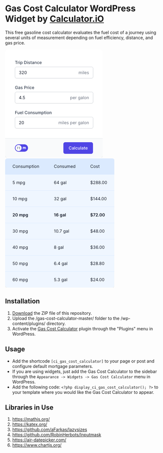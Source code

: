# Gas Cost Calculator WordPress Widget by [Calculator.iO](https://www.calculator.io/ "Calculator.iO Homepage")

This free gasoline cost calculator evaluates the fuel cost of a journey using several units of measurement depending on fuel efficiency, distance, and gas price.

![Gas Cost Calculator Input Form](/assets/images/screenshot-1.png "Gas Cost Calculator Input Form")
![Gas Cost Calculator Calculation Results](/assets/images/screenshot-2.png "Gas Cost Calculator Calculation Results")

## Installation

1. [Download](https://github.com/pub-calculator-io/age-calculator/archive/refs/heads/master.zip) the ZIP file of this repository.
2. Upload the /gas-cost-calculator-master/ folder to the /wp-content/plugins/ directory.
3. Activate the [Gas Cost Calculator](https://www.calculator.io/gas-cost-calculator/ "Gas Cost Calculator Homepage") plugin through the "Plugins" menu in WordPress.

## Usage
* Add the shortcode `[ci_gas_cost_calculator]` to your page or post and configure default mortgage parameters.
* If you are using widgets, just add the Gas Cost Calculator to the sidebar through the `Appearance -> Widgets -> Gas Cost Calculator` menu in WordPress.
* Add the following code: `<?php display_ci_gas_cost_calculator(); ?>` to your template where you would like the Gas Cost Calculator to appear.

## Libraries in Use
1. https://mathjs.org/
2. https://katex.org/
3. https://github.com/aFarkas/lazysizes
4. https://github.com/RobinHerbots/Inputmask
5. https://air-datepicker.com/
6. https://www.chartjs.org/
